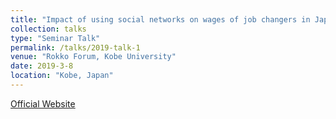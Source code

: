 ```yaml
---
title: "Impact of using social networks on wages of job changers in Japan"
collection: talks
type: "Seminar Talk"
permalink: /talks/2019-talk-1
venue: "Rokko Forum, Kobe University"
date: 2019-3-8
location: "Kobe, Japan"
---
```


<span style="font-size: 14px;">
    <a href="http://www.econ.kobe-u.ac.jp/activity/seminar/rokko/en.rf2018.html" target="_blank">Official Website</a>
</span>

